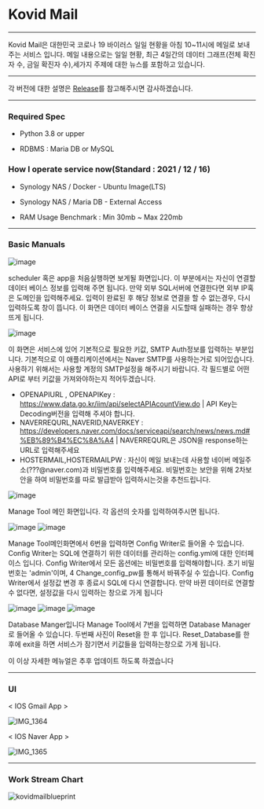 Kovid Mail
===
***
Kovid Mail은 대한민국 코로나 19 바이러스 일일 현황을 아침 10~11시에 메일로 보내주는 서비스 입니다. 메일 내용으로는 일일 현황, 최근 4일간의 데이터 그래프(전체 확진자 수, 금일 확진자 수),세가지 주제에 대한 뉴스를 포함하고 있습니다.
***
각 버전에 대한 설명은 [Release](https://github.com/J-hoplin1/KovidMail/releases)를 참고해주시면 감사하겠습니다.
***
### Required Spec

- Python 3.8 or upper

- RDBMS : Maria DB or MySQL

### How I operate service now(Standard : 2021 / 12 / 16)

- Synology NAS / Docker - Ubuntu Image(LTS)

- Synology NAS / Maria DB - External Access

- RAM Usage Benchmark : Min 30mb ~ Max 220mb
***
### Basic Manuals
![image](https://user-images.githubusercontent.com/45956041/146395663-369bdd36-3fa2-4006-ab85-03cc0786f01f.png)

scheduler 혹은 app을 처음실행하면 보게될 화면입니다. 이 부분에서는 자신이 연결할 데이터 베이스 정보를 입력해 주면 됩니다. 만약 외부 SQL서버에 연결한다면 외부 IP혹은 도메인을 입력해주세요. 입력이 완료된 후 해당 정보로 연결을 할 수 없는경우, 다시 입력하도록 창이 뜹니다. 이 화면은 데이터 베이스 연결을 시도할때 실패하는 경우 항상 뜨게 됩니다.

![image](https://user-images.githubusercontent.com/45956041/146395754-649a01e0-edbe-4534-9278-008518428464.png)

이 화면은 서비스에 있어 기본적으로 필요한 키값, SMTP Auth정보를 입력하는 부분입니다. 기본적으로 이 애플리케이션에서는 Naver SMTP를 사용하는거로 되어있습니다. 사용하기 위해서는 사용할 계정의 SMTP설정을 해주시기 바랍니다. 각 필드별로 어떤 API로 부터 키값을 가져와야하는지 적어두겠습니다.

  - OPENAPIURL , OPENAPIKey : https://www.data.go.kr/iim/api/selectAPIAcountView.do | API Key는 Decoding버전을 입력해 주셔야 합니다.
  - NAVERREQURL,NAVERID,NAVERKEY : https://developers.naver.com/docs/serviceapi/search/news/news.md#%EB%89%B4%EC%8A%A4 | NAVERREQURL은 JSON을 response하는 URL로 입력해주세요
  - HOSTERMAIL,HOSTERMAILPW : 자신이 메일 보내는데 사용할 네이버 메일주소(???@naver.com)과 비밀번호를 입력해주세요. 비밀번호는 보안을 위해 2차보안을 하여 비밀번호를 따로 발급받아 입력하시는것을 추천드립니다.

![image](https://user-images.githubusercontent.com/45956041/146397323-ab6e8066-e18c-4e16-a121-f9b3a180f017.png)

Manage Tool 메인 화면입니다. 각 옵션의 숫자를 입력하여주시면 됩니다.

![image](https://user-images.githubusercontent.com/45956041/146397541-396702e8-a6b9-4a26-aa83-e5c7b75ad81c.png)
![image](https://user-images.githubusercontent.com/45956041/146397918-8e39ad3d-220a-427d-b794-bb8f6eccabe2.png)


Manage Tool메인화면에서 6번을 입력하면 Config Writer로 들어올 수 있습니다. Config Writer는 SQL에 연결하기 위한 데이터를 관리하는 config.yml에 대한 인터페이스 입니다. Config Writer에서 모든 옵션에는 비밀번호를 입력해야합니다. 초기 비밀번호는 'admin'이며, 4 Change_config_pw를 통해서 바꿔주실 수 있습니다. Config Writer에서 설정값 변경 후 종료시 SQL에 다시 연결합니다. 만약 바뀐 데이터로 연결할 수 없다면, 설정값을 다시 입력하는 창으로 가게 됩니다

![image](https://user-images.githubusercontent.com/45956041/146398070-03ec7244-7819-43ca-a87f-5511156dd738.png)
![image](https://user-images.githubusercontent.com/45956041/146398528-15ebb6c6-526b-4e4c-ba56-45dfd2e987c7.png)
![image](https://user-images.githubusercontent.com/45956041/146398629-51f63c00-2416-4a4d-a1ee-8fcfe10c69bd.png)

Database Manger입니다 Manage Tool에서 7번을 입력하면 Database Manager로 들어올 수 있습니다. 두번째 사진이 Reset을 한 후 입니다. Reset_Database를 한 후에 exit을 하면 서비스가 잠기면서 키값들을 입력하는창으로 가게 됩니다.

이 이상 자세한 메뉴얼은 추후 업데이트 하도록 하겠습니다
***
### UI

< IOS Gmail App >

![IMG_1364](https://user-images.githubusercontent.com/45956041/146399541-21f9ae25-2ad4-4be1-913a-8ab404744a72.PNG)

< IOS Naver App >

![IMG_1365](https://user-images.githubusercontent.com/45956041/146399579-bb28196d-9b19-4ea2-abe4-c82587fae5bd.PNG)
***
### Work Stream Chart

![kovidmailblueprint](https://user-images.githubusercontent.com/45956041/146399739-43f34742-e21c-4a78-b06e-e17c33aa6e4c.png)




